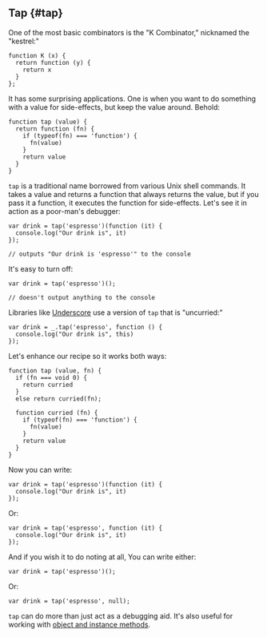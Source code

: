 ## Tap {#tap}

One of the most basic combinators is the "K Combinator," nicknamed the "kestrel:"

    function K (x) {
      return function (y) {
        return x
      }
    };

It has some surprising applications. One is when you want to do something with a value for side-effects, but keep the value around. Behold:

    function tap (value) {
      return function (fn) {
        if (typeof(fn) === 'function') {
          fn(value)
        }
        return value
      }
    }

`tap` is a traditional name borrowed from various Unix shell commands. It takes a value and returns a function that always returns the value, but if you pass it a function, it executes the function for side-effects. Let's see it in action as a poor-man's debugger:

    var drink = tap('espresso')(function (it) {
      console.log("Our drink is", it) 
    });
    
    // outputs "Our drink is 'espresso'" to the console

It's easy to turn off:

    var drink = tap('espresso')();
    
    // doesn't output anything to the console

Libraries like [Underscore] use a version of `tap` that is "uncurried:"

    var drink = _.tap('espresso', function () { 
      console.log("Our drink is", this) 
    });
    
Let's enhance our recipe so it works both ways:

    function tap (value, fn) {
      if (fn === void 0) {
        return curried
      }
      else return curried(fn);
      
      function curried (fn) {
        if (typeof(fn) === 'function') {
          fn(value)
        }
        return value
      }
    }

Now you can write:

    var drink = tap('espresso')(function (it) { 
      console.log("Our drink is", it) 
    });
    
Or:

    var drink = tap('espresso', function (it) { 
      console.log("Our drink is", it) 
    });
    
And if you wish it to do noting at all, You can write either:

    var drink = tap('espresso')();

Or:

    var drink = tap('espresso', null);

`tap` can do more than just act as a debugging aid. It's also useful for working with [object and instance methods](#object-methods).

[Underscore]: http://underscorejs.org
